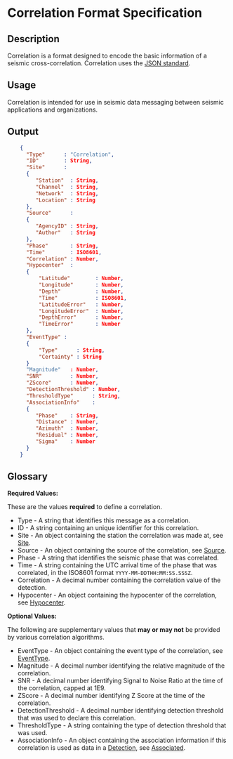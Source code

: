 # Correlation Format Specification

## Description

Correlation is a format designed to encode the basic information of a seismic
cross-correlation.  Correlation uses the [JSON standard](http://www.json.org).

## Usage

Correlation is intended for use in seismic data messaging between seismic
applications and organizations.

## Output

```json
    {
      "Type"      : "Correlation",
      "ID"        : String,
      "Site"      :
      {
         "Station"  : String,
         "Channel"  : String,
         "Network"  : String,
         "Location" : String
      },
      "Source"      :
      {
         "AgencyID" : String,
         "Author"   : String
      },
      "Phase"       : String,
      "Time"        : ISO8601,
      "Correlation" : Number,
      "Hypocenter"  :
      {
          "Latitude"        : Number,
          "Longitude"       : Number,
          "Depth"           : Number,
          "Time"            : ISO8601,
          "LatitudeError"   : Number,
          "LongitudeError"  : Number,
          "DepthError"      : Number,
          "TimeError"       : Number
      },
      "EventType" :
      {
          "Type"      : String,
          "Certainty" : String
      }
      "Magnitude"   : Number,
      "SNR"         : Number,
      "ZScore"      : Number,
      "DetectionThreshold" : Number,
      "ThresholdType"      : String,
      "AssociationInfo"    :
      {
         "Phase"    : String,
         "Distance" : Number,
         "Azimuth"  : Number,
         "Residual" : Number,
         "Sigma"    : Number
      }
    }
```

## Glossary

**Required Values:**

These are the values **required** to define a correlation.

* Type - A string that identifies this message as a correlation.
* ID - A string containing an unique identifier for this correlation.
* Site - An object containing the station the correlation was made at, see [Site](Site.md).
* Source - An object containing the source of the correlation, see [Source](Source.md).
* Phase - A string that identifies the seismic phase that was correlated.
* Time - A string containing the UTC arrival time of the phase that was correlated, in the ISO8601 format `YYYY-MM-DDTHH:MM:SS.SSSZ`.
* Correlation - A decimal number containing the correlation value of the detection.
* Hypocenter - An object containing the hypocenter of the correlation, see [Hypocenter](Hypocenter.md).

**Optional Values:**

The following are supplementary values that **may or may not** be provided by
various correlation algorithms.

* EventType - An object containing the event type of the correlation, see [EventType](EventType.md).
* Magnitude - A decimal number identifying the relative magnitude of the correlation.
* SNR - A decimal number identifying Signal to Noise Ratio at the time of the correlation, capped at 1E9.
* ZScore - A decimal number identifying Z Score at the time of the correlation.
* DetectionThreshold - A decimal number identifying detection threshold that was used to declare this correlation.
* ThresholdType - A string containing the type of detection threshold that was used.
* AssociationInfo - An object containing the association information if this correlation is used as data in a [Detection](Detection.md), see [Associated](Associated.md).

